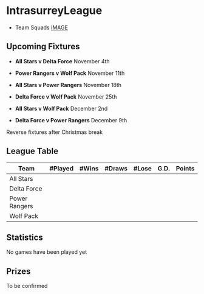 # IntrasurreyLeague

- Team Squads [IMAGE](Teams.png)

## Upcoming Fixtures

* **All Stars v Delta Force** November 4th

* **Power Rangers v Wolf Pack** November 11th

* **All Stars v Power Rangers** November 18th

* **Delta Force v Wolf Pack** November 25th

* **All Stars v Wolf Pack** December 2nd

* **Delta Force v Power Rangers** December 9th

Reverse fixtures after Christmas break

## League Table

|Team|#Played|#Wins|#Draws|#Lose|G.D.|Points|
|---|---|---|---|---|---|---|
|All Stars|   |   |   |   |   |   |
|Delta Force|   |   |   |   |   |   |
|Power Rangers|   |   |   |   |   |   |
|Wolf Pack|   |   |   |   |   |   |

## Statistics

No games have been played yet

## Prizes

To be confirmed

